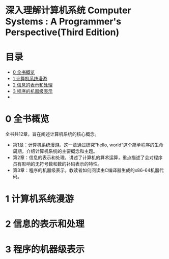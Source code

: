 深入理解计算机系统 Computer Systems : A Programmer's Perspective(Third Edition)
====


# 目录
- [0 全书概览](#0-全书概览)
- [1 计算机系统漫游](#1-计算机系统漫游)
- [2 信息的表示和处理](#2-信息的表示和处理)
- [3 程序的机器级表示](#3-程序的机器级表示)
- []()

# 0 全书概览
全书共12章，旨在阐述计算机系统的核心概念。
* 第1章：计算机系统漫游。这一章通过研究“hello, world”这个简单程序的生命周期，介绍计算机系统的主要概念和主题。
* 第2章：信息的表示和处理。讲述了计算机的算术运算，重点描述了会对程序员有影响的无符号数和数的补码表示的特性。
* 第3章：程序的机器级表示。教读者如何阅读由C编译器生成的x86-64机器代码。

# 1 计算机系统漫游

# 2 信息的表示和处理 

# 3 程序的机器级表示

